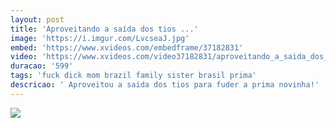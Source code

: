 ```yaml
---
layout: post
title: 'Aproveitando a saída dos tios ...'
image: 'https://i.imgur.com/LvcseaJ.jpg'
embed: 'https://www.xvideos.com/embedframe/37182831'
video: 'https://www.xvideos.com/video37182831/aproveitando_a_saida_dos_tios_...'
duracao: '599'
tags: 'fuck dick mom brazil family sister brasil prima'
descricao: ' Aproveitou a saida dos tios para fuder a prima novinha!'
---
```

<a href="{{ page.url | prepend: site.baseurl | prepend: site.url }}"><img src="{{ page.image }}" /></a>
